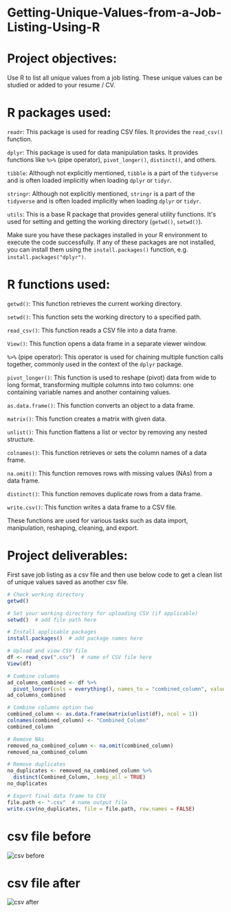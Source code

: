 # Getting-Unique-Values-from-a-Job-Listing-Using-R

# Project objectives:

Use R to list all unique values from a job listing. These unique values can be studied or added to your resume / CV.

# R packages used:

`readr`: This package is used for reading CSV files. It provides the `read_csv()` function.

`dplyr`: This package is used for data manipulation tasks. It provides functions like `%>%` (pipe operator), `pivot_longer()`, `distinct()`, and others.

`tibble`: Although not explicitly mentioned, `tibble` is a part of the `tidyverse` and is often loaded implicitly when loading `dplyr` or `tidyr`.

`stringr`: Although not explicitly mentioned, `stringr` is a part of the `tidyverse` and is often loaded implicitly when loading `dplyr` or `tidyr`.

`utils`: This is a base R package that provides general utility functions. It's used for setting and getting the working directory (`getwd()`, `setwd()`).

Make sure you have these packages installed in your R environment to execute the code successfully. If any of these packages are not installed, you can install them using the `install.packages()` function, e.g. `install.packages("dplyr")`.

# R functions used:

`getwd()`: This function retrieves the current working directory.

`setwd()`: This function sets the working directory to a specified path.

`read_csv()`: This function reads a CSV file into a data frame.

`View()`: This function opens a data frame in a separate viewer window.

`%>%` (pipe operator): This operator is used for chaining multiple function calls together, commonly used in the context of the `dplyr` package.

`pivot_longer()`: This function is used to reshape (pivot) data from wide to long format, transforming multiple columns into two columns: one containing variable names and another containing values.

`as.data.frame()`: This function converts an object to a data frame.

`matrix()`: This function creates a matrix with given data.

`unlist()`: This function flattens a list or vector by removing any nested structure.

`colnames()`: This function retrieves or sets the column names of a data frame.

`na.omit()`: This function removes rows with missing values (NAs) from a data frame.

`distinct()`: This function removes duplicate rows from a data frame.

`write.csv()`: This function writes a data frame to a CSV file.

These functions are used for various tasks such as data import, manipulation, reshaping, cleaning, and export.

# Project deliverables:

First save job listing as a csv file and then use below code to get a clean list of unique values saved as another csv file.

```R
# Check working directory
getwd()

# Set your working directory for uploading CSV (if applicable)
setwd()  # add file path here

# Install applicable packages
install.packages()  # add package names here

# Upload and view CSV file
df <- read_csv(".csv")  # name of CSV file here
View(df)

# Combine columns
ad_columns_combined <- df %>%
  pivot_longer(cols = everything(), names_to = "combined_column", values_to = "value")
ad_columns_combined

# Combine columns option two
combined_column <- as.data.frame(matrix(unlist(df), ncol = 1))
colnames(combined_column) <- "Combined_Column"
combined_column

# Remove NAs
removed_na_combined_column <- na.omit(combined_column)
removed_na_combined_column

# Remove duplicates
no_duplicates <- removed_na_combined_column %>%
  distinct(Combined_Column, .keep_all = TRUE)
no_duplicates

# Export final data frame to CSV
file.path <- ".csv"  # name output file
write.csv(no_duplicates, file = file.path, row.names = FALSE)
```

# csv file before

![csv before](https://github.com/NollieAnalysis/Getting-Unique-Values-from-a-Job-Listing-Using-R/assets/163913188/c13e175b-64d6-4ffc-afad-646b3c7943a9)

# csv file after

![csv after](https://github.com/NollieAnalysis/Getting-Unique-Values-from-a-Job-Listing-Using-R/assets/163913188/469eedec-3695-46b5-bffd-bf846dcf76d3)
